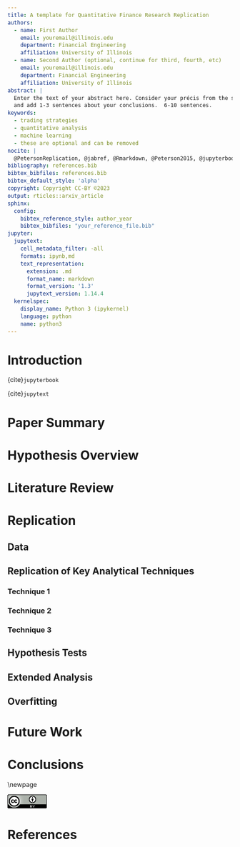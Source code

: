 ```yaml
---
title: A template for Quantitative Finance Research Replication 
authors:
  - name: First Author
    email: youremail@illinois.edu
    department: Financial Engineering
    affiliation: University of Illinois
  - name: Second Author (optional, continue for third, fourth, etc)
    email: youremail@illinois.edu
    department: Financial Engineering
    affiliation: University of Illinois
abstract: |
  Enter the text of your abstract here. Consider your précis from the summary
  and add 1-3 sentences about your conclusions.  6-10 sentences.
keywords:
  - trading strategies
  - quantitative analysis
  - machine learning
  - these are optional and can be removed
nocite: |
  @PetersonReplication, @jabref, @Rmarkdown, @Peterson2015, @jupyterbook, @jupytext
bibliography: references.bib
bibtex_bibfiles: references.bib
bibtex_default_style: 'alpha'
copyright: Copyright CC-BY ©2023 
output: rticles::arxiv_article 
sphinx:
  config:
    bibtex_reference_style: author_year
    bibtex_bibfiles: "your_reference_file.bib"
jupyter:
  jupytext:
    cell_metadata_filter: -all
    formats: ipynb,md
    text_representation:
      extension: .md
      format_name: markdown
      format_version: '1.3'
      jupytext_version: 1.14.4
  kernelspec:
    display_name: Python 3 (ipykernel)
    language: python
    name: python3
---
```


# Introduction

<!-- This is a template for Research Replication projects following the process -->
<!-- outlined in @PetersonReplication.  This template was originally created using Rmarkdown [@Rmarkdown]. -->
<!-- The sample bibliography file was generated via @jabref . The additional sections -->
<!-- in this template will be inserted as comments, and will not be included in the -->
<!-- compiled output. This version of the template has been converted to a Jupyter Notebooks with @jupyterbook and @jupytext -->
<!-- note that I (still) feel that RMarkdown with python code blocks is easier to work in and produces more professional output. --> 

{cite}`jupyterbook`

{cite}`jupytext`



# Paper Summary

<!-- Start with a single paragraph in précis form. -->
<!-- See @PetersonReplication p. 1-2 for details. -->
<!-- Complete this section with paragraphs describing each major point in the paper. -->
<!-- The entire summary will be 4-10 paragraphs. -->


# Hypothesis Overview

<!-- Formally detail the paper's key hypotheses. -->
<!-- See @PetersonReplication p. 2 for details. -->


# Literature Review

<!-- Write your literature review. See @PetersonReplication p. 2-4 for details. This -->
<!-- section must include paragraphs at least for the 3-5 key references for the -->
<!-- paper to be replicated, similar work, implementation references, more recent -->
<!-- references where available, and any references with attempt to refute the -->
<!-- hypotheses of the replicated work.  A full literature review may contain 20-50 -->
<!-- references.  Not all will be covered in the same level of detail.  Important -->
<!-- references probably warrant an entire paragraph, but similar work can probably -->
<!-- be covered together in 1-2 paragraphs for multiple related works. -->


# Replication

<!-- Now we move on to the actual replication.  The sections included here are all -->
<!-- necessary, but the may not be sufficient.  Add additional sections and sub-sections -->
<!-- as required to describe your work and make your analytical case. -->

## Data

<!-- Describe the approach that the replication is taking to Data. -->
<!-- See @PetersonReplication p. 4-5 for details. -->
<!-- Describe both the data used in the original paper, and the data you are using -->
<!-- for replication.  For your replicated data, include detailed descriptions of -->
<!-- obtaining, parsing, and cleaning the data to prepare it for use.  Describe data -->
<!-- quality issues. -->


## Replication of Key Analytical Techniques

<!-- Model the Key Analytical Techniques from the paper to be replicated. -->
<!-- See @PetersonReplication p. 5-6 for details. -->
<!-- This section will vary significantly based on the paper being replicated. -->
<!-- Describe your process as you work, documenting the steps you are taking, -->
<!-- referencing any libraries, websites, or third party code that you use as part of -->
<!-- your replication, and the decree to which your replication agrees or disagrees -->
<!-- with the source material. Be sure to include summary statistics used in the -->
<!-- original paper, as well as any additional summary statistics that you feel are -->
<!-- relevant for checking the quality of your replication. -->

### Technique 1

### Technique 2

### Technique 3


## Hypothesis Tests

<!-- After replicating the initial work, it is time to evaluate the hypotheses of -->
<!-- the replicated work. Those hypotheses were identified above, before you started -->
<!-- replication. Describe, in detail, the statistical tests you perform to refute or -->
<!-- validate the hypotheses in the replicated work.  This should go beyond any explicit -->
<!-- tests performed in the original paper. -->


## Extended Analysis

<!-- Extend the analysis with more (recent) data or additional asset classes, and/or -->
<!-- replicate similar or extended techniques and compare them to the original paper's methods. -->
<!-- See @PetersonReplication p. 6-7 for details. -->


## Overfitting

<!-- Analyze the likelihood that the original paper is overfit.  Include data -->
<!-- considerations, experiment design, model assumptions, parameterization, and -->
<!-- biases, out of sample results, etc.  Assess how changes to these affects -->
<!-- results, and produce an opinion on whether and how the original work is overfit, -->
<!-- as well as what might be doable to reduce the degree of overfitting, and whether -->
<!-- the main results would hold if the level of overfitting were reduced. -->


# Future Work

<!-- What additional work on this topic should be performed in the future, if this -->
<!-- project were to be picked up again or continued? -->


# Conclusions

<!-- Summarize the project and describe your conclusions.  This sections can -->
<!-- range from 1-2 paragraphs to 1-2 pages. -->

\newpage 

![CC-BY](cc_by_88x31.png)


# References

```{bibliography}
```



